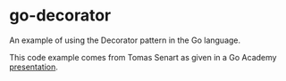 # go-decorator
An example of using the Decorator pattern in the Go language.

This code example comes from Tomas Senart as given in a Go Academy [presentation](https://youtu.be/xyDkyFjzFVc).
